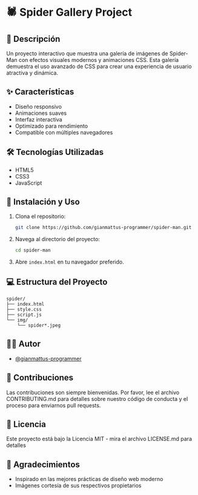 # 🕷️ Spider Gallery Project

## 📝 Descripción
Un proyecto interactivo que muestra una galería de imágenes de Spider-Man con efectos visuales modernos y animaciones CSS. Esta galería demuestra el uso avanzado de CSS para crear una experiencia de usuario atractiva y dinámica.

## ✨ Características
- Diseño responsivo
- Animaciones suaves
- Interfaz interactiva
- Optimizado para rendimiento
- Compatible con múltiples navegadores

## 🛠️ Tecnologías Utilizadas
- HTML5
- CSS3
- JavaScript

## 🚀 Instalación y Uso
1. Clona el repositorio:
   ```bash
   git clone https://github.com/gianmattus-programmer/spider-man.git
   ```
2. Navega al directorio del proyecto:
   ```bash
   cd spider-man
   ```
3. Abre `index.html` en tu navegador preferido.

## 💻 Estructura del Proyecto
```
spider/
├── index.html
├── style.css
├── script.js
└── img/
    └── spider*.jpeg
```

## 👨‍💻 Autor
- [@gianmattus-programmer](https://github.com/gianmattus-programmer)

## 🤝 Contribuciones
Las contribuciones son siempre bienvenidas. Por favor, lee el archivo CONTRIBUTING.md para detalles sobre nuestro código de conducta y el proceso para enviarnos pull requests.

## 📄 Licencia
Este proyecto está bajo la Licencia MIT - mira el archivo LICENSE.md para detalles

## 🙏 Agradecimientos
- Inspirado en las mejores prácticas de diseño web moderno
- Imágenes cortesía de sus respectivos propietarios

